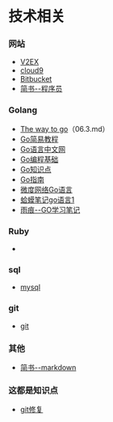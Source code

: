 # 技术相关  

### 网站
- [V2EX](https://www.v2ex.com/ "v2ex")  
- [cloud9](https://c9.io/?redirect=0 "c9")  
- [Bitbucket](https://bitbucket.org/product "bitbucket")  
- [简书--程序员](http://www.jianshu.com/c/NEt52a "简书")

### Golang
- [The way to go](https://github.com/Unknwon/the-way-to-go_ZH_CN/blob/master/eBook/directory.md "the way to go")（06.3.md）
- [Go简易教程](https://github.com/songleo/the-little-go-book_ZH_CN "done")  
- [Go语言中文网](https://studygolang.com/ "Go语言中文网")
- [Go编程基础](https://github.com/Unknwon/go-fundamental-programming "Go 编程基础")  
- [Go知识点](https://studygolang.com/articles/9272)  
- [Go指南](http://tour.studygolang.com/welcome/1 "")
- [微度网络Go语言](http://www.widuu.com/archives/category/golang "微度")  
- [蛤蟆笔记go语言1](https://studygolang.com/articles/7292 "蛤蟆笔记")
- [雨痕--GO学习笔记](https://github.com/qyuhen/book/blob/master/Go%20%E5%AD%A6%E4%B9%A0%E7%AC%94%E8%AE%B0%20%E7%AC%AC%E5%9B%9B%E7%89%88.pdf "")

### Ruby
*

### sql
* [mysql](./sql.md "知识点")  

### git
- [git](http://www.jianshu.com/p/15a4dee9c5df#comments)

### 其他
* [简书--markdown](http://www.jianshu.com/p/q81RER "简书")

### 这都是知识点
* [git修复](http://blog.csdn.net/chaoyueziji123/article/details/54669555 "git")